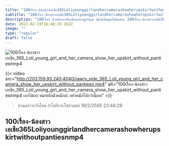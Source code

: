 ```yaml
---
title: "100เรื่อง-น้องสาวเอเชีย365Loliyounggirlandhercamerashowherupskirtwithoutpantiesnmp4"
subtitle: "100เรื่อง-น้องสาวเอเชีย365Loliyounggirlandhercamerashowherupskirtwithoutpantiesnmp4 น้ำหนักเราก็เหมือนท่องสูตรคุณ มีแต่เพิ่มพูนไม่มีลดลง"
description: "100เรื่อง น้ำหนักเราก็เหมือนท่องสูตรคุณ มีแต่เพิ่มพูนไม่มีลดลง 100เรื่อง-น้องสาวเอเชีย365Loliyounggirlandhercamerashowherupskirtwithoutpantiesnmp4 19/2/2565 23:48:29"
date: 2022-02-19T16:48:29.162Z
image: ""
type: "regular"
draft: false
---
```


![100เรื่อง-น้องสาวเอเชีย_365_Loli_young_girl_and_her_camera_show_her_upskirt_without_pantiesnmp4](http://203.159.93.240:4040/raw/v_vide_365_Loli_young_girl_and_her_camera_show_her_upskirt_without_pantiesn.jpg)

{{< video src="http://203.159.93.240:4040/raw/v_vide_365_Loli_young_girl_and_her_camera_show_her_upskirt_without_pantiesn.mp4" alt="100เรื่อง-น้องสาวเอเชีย_365_Loli_young_girl_and_her_camera_show_her_upskirt_without_pantiesnmp4 เบาได้เบา หมายถึงน้ำหนักอ่ะ อย่าหนักไปกว่านี้เลย" >}}


> อ้วนแล้วจะรักไหม ถ้าไม่รักจะได้อ้วนต่อ 19/2/2565 23:48:29

## 100เรื่อง-น้องสาวเอเชีย365Loliyounggirlandhercamerashowherupskirtwithoutpantiesnmp4
